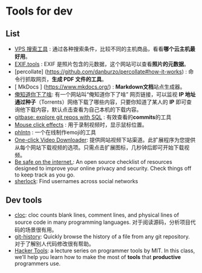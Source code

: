 # Tools for dev 

## List 


* [VPS 搜索工具](https://anothervps.com/vps/) :  通过各种搜索条件，比较不同的主机商品，看看**哪个云主机最好用**。
* [EXIF.tools](https://exif.tools/) : EXIF 是照片包含的元数据，这个网站可以查看**照片的元数据**。
* [percollate] (https://github.com/danburzo/percollate#how-it-works) :  命令行抓取网页，**生成 PDF 文件的工具**。
* [ MkDocs ] (https://www.mkdocs.org/) : **Markdown文档**站点生成器。
* [俺知道你下了啥](https://iknowwhatyoudownload.com/en/peer/): 有一个网站叫“俺知道你下了啥”  网页链接，可以监视 **IP 地址通过种子**（Torrents）网络下载了哪些内容，只要你知道了某人的 **IP** 即可查询他下载内容，默认点击查看为自己本机的下载内容。
* [gitbase: explore git repos with SQL](https://docs.sourced.tech/gitbase/using-gitbase/examples) : 有效查看的**commits**的工具
* [Mouse click effects](https://chrome.google.com/webstore/detail/mouse-click-effects-%E0%B9%91%E2%80%A2%CC%81-%E2%88%80/ljoolhajdkmjfneghpfiofogllcninii) : 用于录制视频时，显示鼠标位置。
* [phlntn](https://phlntn.com/emojibuilder/) : 一个在线制作emoji的工具
* [One-click Video Downloader](https://chrome.google.com/webstore/detail/one-click-video-downloade/bhepgcoaibmmehlmckhlmbdgcemhidcg/related?hl=en-US): 提供网站视频下站渠道。此扩展程序为您提供从每个网站下载视频的选项。只需点击扩展图标，几秒钟后即可开始下载视频。
* [Be safe on the internet.](https://securitycheckli.st/): An open source checklist of resources designed to improve your online privacy and security. Check things off to keep track as you go.
* [sherlock](https://github.com/sherlock-project/sherlock): Find usernames across social networks

## Dev tools

* [cloc](https://github.com/AlDanial/cloc): cloc counts blank lines, comment lines, and physical lines of source code in many programming languages. 对于阅读源码，分析项目代码的场景很有用。
* [git-history](https://github.com/pomber/git-history): Quickly browse the history of a file from any git repository. 对于了解别人代码修改很有帮助。
* [Hacker Tools](https://hacker-tools.github.io/): a lecture series on programmer tools by MIT. In this class, we’ll help you learn how to make the most of **tools** that **productive** programmers use.



